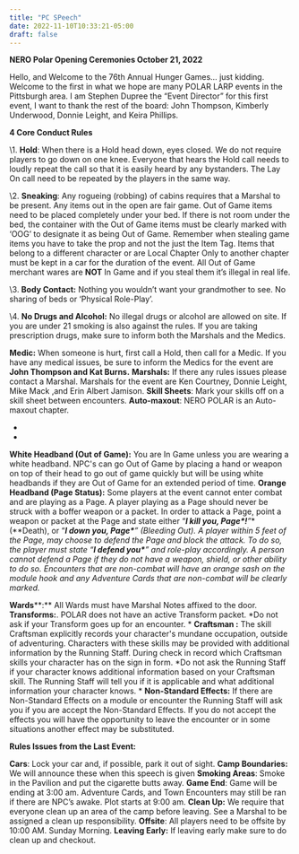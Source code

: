 ```yaml
---
title: "PC SPeech"
date: 2022-11-10T10:33:21-05:00
draft: false
---
```


**NERO Polar Opening Ceremonies October 21, 2022**



Hello, and Welcome to the 76th Annual Hunger Games… just kidding. Welcome to the first in what we hope are many POLAR LARP events in the Pittsburgh area. I am Stephen Dupree the “Event Director” for this first event, I want to thank the rest of the board: John Thompson, Kimberly Underwood, Donnie Leight, and Keira Phillips. 

 

**4 Core Conduct Rules**

\1. **Hold**: When there is a Hold head down, eyes closed. We do not require players to go down on one knee. Everyone that hears the Hold call needs to loudly repeat the call so that it is easily heard by any bystanders. The Lay On call need to be repeated by the players in the same way.

\2. **Sneaking**: Any rogueing (robbing) of cabins requires that a Marshal to be present. Any items out in the open are fair game. Out of Game items need to be placed completely under your bed. If there is not room under the bed, the container with the Out of Game items must be clearly marked with ‘OOG’ to designate it as being Out of Game. Remember when stealing game items you have to take the prop and not the just the Item Tag. Items that belong to a different character or are Local Chapter Only to another chapter must be kept in a car for the duration of the event. All Out of Game merchant wares are **NOT** In Game and if you steal them it’s illegal in real life.

\3. **Body Contact:** Nothing you wouldn’t want your grandmother to see. No sharing of beds or ‘Physical Role-Play’.

\4. **No Drugs and Alcohol:** No illegal drugs or alcohol are allowed on site. If you are under 21 smoking is also against the rules. If you are taking prescription drugs, make sure to inform both the Marshals and the Medics.



**Medic:** When someone is hurt, first call a Hold, then call for a Medic. If you have any medical issues, be sure to inform the Medics for the event are **John Thompson and Kat Burns.**
 **Marshals:** If there any rules issues please contact a Marshal. Marshals for the event are Ken Courtney, Donnie Leight, Mike Mack ,and Erin Albert Jamison.
 **Skill Sheets**: Mark your skills off on a skill sheet between encounters.
 **Auto-maxout**: NERO POLAR is an Auto-maxout chapter.



*
*

**White Headband (Out of Game):** You are In Game unless you are wearing a white headband. NPC's can go Out of Game by placing a hand or weapon on top of their head to go out of game quickly but will be using white headbands if they are Out of Game for an extended period of time.
 **Orange Headband (Page Status):** Some players at the event cannot enter combat and are playing as a Page. A player playing as a Page should never be struck with a boffer weapon or a packet. In order to attack a Page, point a weapon or packet at the Page and state either “***I kill you, Page\*!**”**(**Death), or “***I down you, Page\***” (Bleeding Out). A player within 5 feet of the Page, may choose to defend the Page and block the attack. To do so, the player must state “***I defend you\***” and role-play accordingly. A person cannot defend a Page if they do not have a weapon, shield, or other ability to do so*. Encounters that are non-combat will have an orange sash on the module hook and any Adventure Cards that are non-combat will be clearly marked.*



**Wards****:** All Wards must have Marshal Notes affixed to the door.
 **Transforms:**. POLAR does not have an active Transform packet.  *Do not ask if your Transform goes up for an encounter. 
\* **Craftsman <Type>:** The skill Craftsman <Type> explicitly records your character's mundane occupation, outside of adventuring. Characters with these skills may be provided with additional information by the Running Staff. During check in record which Craftsman <Type> skills your character has on the sign in form. *Do not ask the Running Staff if your character knows additional information based on your Craftsman <Type> skill. The Running Staff will tell you if it is applicable and what additional information your character knows.
\* **Non-Standard Effects:** If there are Non-Standard Effects on a module or encounter the Running Staff will ask you if you are accept the Non-Standard Effects. If you do not accept the effects you will have the opportunity to leave the encounter or in some situations another effect may be substituted.




 **Rules Issues from the Last Event:**



**Cars**: Lock your car and, if possible, park it out of sight.
 **Camp Boundaries:** We will announce these when this speech is given
 **Smoking Areas**: Smoke in the Pavilion and put the cigarette butts away.
 **Game End**: Game will be ending at 3:00 am. Adventure Cards, and Town Encounters may still be ran if there are NPC’s awake. Plot starts at 9:00 am.
 **Clean Up:** We require that everyone clean up an area of the camp before leaving. See a Marshal to be assigned a clean up responsibility.
 **Offsite**: All players need to be offsite by 10:00 AM. Sunday Morning.
 **Leaving Early:** If leaving early make sure to do clean up and checkout.